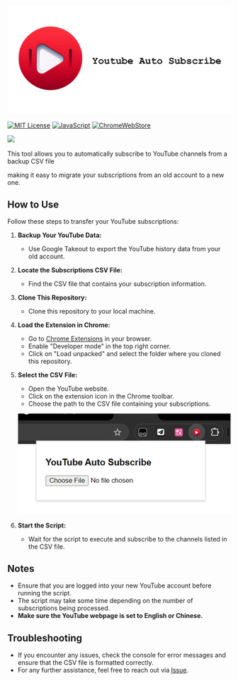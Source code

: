 ![logo](./assets/readme.png)

[![MIT License](https://img.shields.io/badge/license-MIT-blue.svg?style=flat-square)](LICENSE) [![JavaScript](https://img.shields.io/badge/JavaScript-yellow?style=flat-square&logo=JavaScript&logoColor=white)](https://www.javascript.com/) [![ChromeWebStore](https://img.shields.io/badge/ChromeWebStore-red?style=flat-square&logo=ChromeWebStore&logoColor=white)](https://chromewebstore.google.com/detail/pgidfiofpgjbnfnjfplkloacifhfnomi)

[![](https://img.shields.io/badge/Youtube-pink?style=flat-square&logo=YouTube&logoColor=white)](https://youtube.com)

This tool allows you to automatically subscribe to YouTube channels from a backup CSV file

making it easy to migrate your subscriptions from an old account to a new one.

## How to Use

Follow these steps to transfer your YouTube subscriptions:

1. **Backup Your YouTube Data:**

   - Use Google Takeout to export the YouTube history data from your old account.

2. **Locate the Subscriptions CSV File:**

   - Find the CSV file that contains your subscription information.

3. **Clone This Repository:**

   - Clone this repository to your local machine.

4. **Load the Extension in Chrome:**

   - Go to [Chrome Extensions](chrome://extensions/)  in your browser.
   - Enable "Developer mode" in the top right corner.
   - Click on "Load unpacked" and select the folder where you cloned this repository.

5. **Select the CSV File:**

   - Open the YouTube website.
   - Click on the extension icon in the Chrome toolbar.
   - Choose the path to the CSV file containing your subscriptions.

   ![choose](./assets/chooseFile.png)

6. **Start the Script:**
   - Wait for the script to execute and subscribe to the channels listed in the CSV file.

## Notes

- Ensure that you are logged into your new YouTube account before running the script.
- The script may take some time depending on the number of subscriptions being processed.
- **Make sure the YouTube webpage is set to English or Chinese.**

## Troubleshooting

- If you encounter any issues, check the console for error messages and ensure that the CSV file is formatted correctly.
- For any further assistance, feel free to reach out via [Issue](https://github.com/looechao/YoutubeAutoSubscribe/issues).
